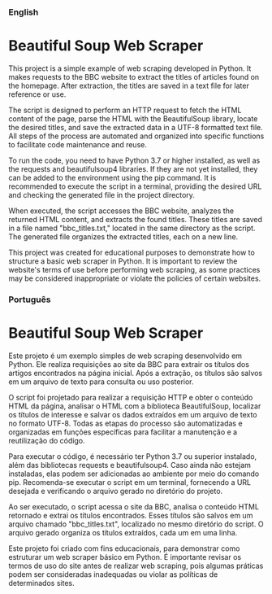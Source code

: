 ### English 

# Beautiful Soup Web Scraper

This project is a simple example of web scraping developed in Python. It makes requests to the BBC website to extract the titles of articles found on the homepage. After extraction, the titles are saved in a text file for later reference or use.

The script is designed to perform an HTTP request to fetch the HTML content of the page, parse the HTML with the BeautifulSoup library, locate the desired titles, and save the extracted data in a UTF-8 formatted text file. All steps of the process are automated and organized into specific functions to facilitate code maintenance and reuse.

To run the code, you need to have Python 3.7 or higher installed, as well as the requests and beautifulsoup4 libraries. If they are not yet installed, they can be added to the environment using the pip command. It is recommended to execute the script in a terminal, providing the desired URL and checking the generated file in the project directory.

When executed, the script accesses the BBC website, analyzes the returned HTML content, and extracts the found titles. These titles are saved in a file named "bbc_titles.txt," located in the same directory as the script. The generated file organizes the extracted titles, each on a new line.

This project was created for educational purposes to demonstrate how to structure a basic web scraper in Python. It is important to review the website's terms of use before performing web scraping, as some practices may be considered inappropriate or violate the policies of certain websites.



### Português

# Beautiful Soup Web Scraper

Este projeto é um exemplo simples de web scraping desenvolvido em Python. Ele realiza requisições ao site da BBC para extrair os títulos dos artigos encontrados na página inicial. Após a extração, os títulos são salvos em um arquivo de texto para consulta ou uso posterior.

O script foi projetado para realizar a requisição HTTP e obter o conteúdo HTML da página, analisar o HTML com a biblioteca BeautifulSoup, localizar os títulos de interesse e salvar os dados extraídos em um arquivo de texto no formato UTF-8. Todas as etapas do processo são automatizadas e organizadas em funções específicas para facilitar a manutenção e a reutilização do código.

Para executar o código, é necessário ter Python 3.7 ou superior instalado, além das bibliotecas requests e beautifulsoup4. Caso ainda não estejam instaladas, elas podem ser adicionadas ao ambiente por meio do comando pip. Recomenda-se executar o script em um terminal, fornecendo a URL desejada e verificando o arquivo gerado no diretório do projeto.

Ao ser executado, o script acessa o site da BBC, analisa o conteúdo HTML retornado e extrai os títulos encontrados. Esses títulos são salvos em um arquivo chamado "bbc_titles.txt", localizado no mesmo diretório do script. O arquivo gerado organiza os títulos extraídos, cada um em uma linha.

Este projeto foi criado com fins educacionais, para demonstrar como estruturar um web scraper básico em Python. É importante revisar os termos de uso do site antes de realizar web scraping, pois algumas práticas podem ser consideradas inadequadas ou violar as políticas de determinados sites.
